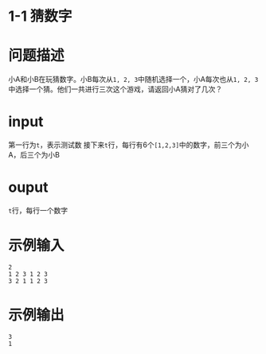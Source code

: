 # 1-1 猜数字

# 问题描述

小A和小B在玩猜数字。小B每次从`1, 2, 3`中随机选择一个，小A每次也从`1, 2, 3`中选择一个猜。他们一共进行三次这个游戏，请返回小A猜对了几次？

# input

第一行为`t`，表示测试数
接下来`t`行，每行有6个`[1,2,3]`中的数字，前三个为小A，后三个为小B

# ouput

`t`行，每行一个数字

# 示例输入

```
2
1 2 3 1 2 3
3 2 1 1 2 3
```

# 示例输出

```
3
1
```